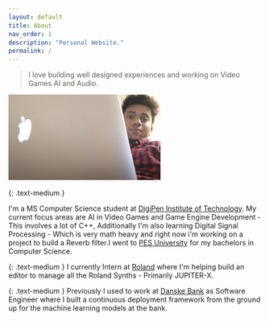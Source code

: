 ```yaml
---
layout: default
title: About
nav_order: 1
description: "Personal Website."
permalink: /
---
```


> I love building well designed experiences and working on Video Games AI and Audio.

<meta name="description" content="Abhikalp Unakal's Personal Webite">
<img width="60%" src = "assets/images/photo_03.jpeg" alt="Abhikalp Unakal">

{: .text-medium }

I'm a MS Computer Science student at [DigiPen Institute of Technology](https://www.digipen.edu). 
My current focus areas are AI in Video Games and Game Engine Development - This involves a lot of C++, Additionally I'm also learning Digital Signal Processing - Which is very math heavy and right now i'm working on a project to build a Reverb filter.I went to [PES University](https://www.pes.edu/) for my bachelors in Computer Science.

{: .text-medium }
I currently Intern at [Roland](https://www.roland.com/us/) where I'm helping build an editor to manage all the Roland Synths - Primarily JUPITER-X.

{: .text-medium }
Previously I used to work at [Danske Bank](https://danskebank.com/) as Software Engineer where I built a continuous deployment framework from the ground up for the machine learning models at the bank.

